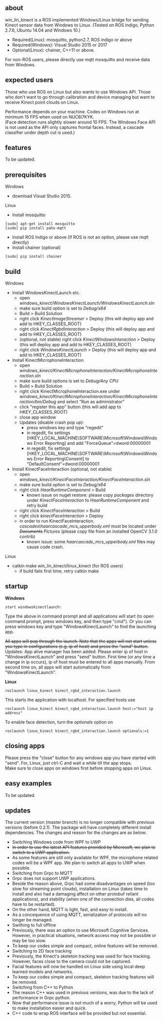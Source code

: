 ## about

win_lin_kinect is a ROS implemented Windows/Linux bridge for sending Kinect sensor data from Windows to Linux. (Tested on ROS Indigo, Python 2.7.6, Ubuntu 14.04 and Windows 10.)
- Required(Linux): mosquitto, python2.7, ROS indigo or above  
- Required(Windows): Visual Studio 2015 or 2017  
- Optional(Linux): chainer, C++11 or above.  

For non-ROS users, please directly use mqtt mosquitto and receive data from Windows.

## expected users

Those who use ROS on Linux but also wants to use Windows API. Those who don't want to go through calibration and device managing but want to receive Kinect point clouds on Linux.

Performance depends on your machine. Codes on Windows run at minimum 15 FPS when used on NUC6i7KYK.  
(Face detection runs slightly slower around 10 FPS. The Windows Face API is not used as the API only captures frontal faces. Instead, a cascade classifier under depth cut is used.)

## features

To be updated.

## prerequisites

Windows
- download Visual Studio 2015.  

Linux
- Install mosquitto
```
[sudo] apt-get install mosquitto
[sudo] pip install paho-mqtt
```
- Install ROS Indigo or above (If ROS is not an option, please use mqtt directly)
- Install chainer (optional)
```
[sudo] pip install chainer
```

## build

Windows
- Install WindowsKinectLaunch etc.
  - open *windows_kinect/WindowsKinectLaunch/WindowsKinectLaunch.sln*
  - make sure build option is set to *Debug/x64*
  - Build > Build Solution
  - right click *KinectImageStreamer* > Deploy (this will deploy app and add to HKEY_CLASSES_ROOT)
  - right click *KinectRgbdInteraction* > Deploy (this will deploy app and add to HKEY_CLASSES_ROOT)
  - (optional, not stable) right click *KinectWindowsInteraction* > Deploy (this will deploy app and add to HKEY_CLASSES_ROOT)
  - right click *WindowsKinectLaunch* > Deploy (this will deploy app and add to HKEY_CLASSES_ROOT)
- Install KinectMicrophoneInteraction
  - open *windows_kinect/KinectMicrophoneInteraction/KinectMicrophoneInteraction.sln*
  - make sure build options is set to *Debug/Any CPU*
  - Build > Build Solution
  - right click KinectMicrophoneInteraction.exe under *windows_kinect/KinectMicrophoneInteraction/KinectMicrophoneInteraction/bin/Debug* and select "Run as administrator"
  - click "register this app" button (this will add app to HKEY_CLASSES_ROOT)
  - close app window
  - Updates (disable crash pop up):
    - press windows key and type "regedit"
    - in regedit, fix settings [HKEY_LOCAL_MACHINE\SOFTWARE\Microsoft\Windows\Windows Error Reporting] and add "ForceQueue"=dword:00000001
    - in regedit, fix settings [HKEY_LOCAL_MACHINE\SOFTWARE\Microsoft\Windows\Windows Error Reporting\Consent] to "DefaultConsent"=dword:00000001
- Install KinectFaceInteraction (optional, not stable)
  - open *windows_kinect/KinectFaceInteraction/KinectFaceInteraction.sln*
  - make sure build option is set to *Debug/x64*
  - right click *HaarRuntimeComponent* > Build
    - known issue on nuget restore: please copy *packages* directory under *KinectFaceInteraction* to *HaarRuntimeComponent* and retry build
  - right click *KinectFaceInteraction* > Build
  - right click *kinectFaceInteraction* > Deploy
  - in order to run KinectFaceInteraction, *cascades\haarcascade_mcs_upperbody.xml* must be located under ~~*Documents*~~ *Pictures* (please copy file from an installed OpenCV 3.1.0 contrib)
    - known issue: some *haarcascade_mcs_upperbody.xml* files may cause code crash.


Linux
- catkin make win_lin_kinect/linux_kinect (for ROS users)
  - if build fails first time, retry catkin make

## startup

**Windows**

```
start windowskinectlaunch:
```
Type the above in command prompt and all applications will start (to open command prompt, press windows key, and then type "cmd"). Or you can press windows key and type "WindowsKinectLaunch" to find the launching app.  

~~All apps will pop through the launch. Note that the apps will not start unless you type in configurations (e.g. ip of host) and press the "send" button.~~  
Updates: App alive manager has been added. Please enter ip of host in "WindowsKinectLaunch" and press "send" button. First time (or any time a change in ip occurs), ip of host must be entered to all apps manually. From second time on, all apps will start automatically from "WindowsKinectLaunch".

**Linux**

```
roslaunch linux_kinect kinect_rgbd_interaction.launch
```
This starts the application with localhost. For specified hosts use
```
roslaunch linux_kinect kinect_rgbd_interaction.launch host:="host ip address"
```
To enable face detection, turn the *optionals* option on
```
roslaunch linux_kinect kinect_rgbd_interaction.launch optionals:=1
```

## closing apps

Please press the "close" button for any windows app you have started with "send". For, Linux, just ctrl-C and wait a while till the app stops.  
Make sure to close apps on windows first before stopping apps on Linux.

## easy examples

To be updated.

## updates

The current version (master branch) is no longer compatible with previous versions (before 0.2.1). The package will have completely different install dependencies. The changes and reason for the changes are as below:

- Switching Windows code from WPF to UWP
 - ~~In order to use the latest API features provided by Microsoft, we plan to switch to a UWP application.~~
 - As some features are still only available for WPF, the microphone related codes will be a WPF app. We plan to switch all apps to UWP when possible.
- Switching from Grpc to MQTT
 - Grpc does not support UWP applications.
 - Beside the reason above, Grpc had some disadvantages on speed (too slow for streaming point clouds), installation on Linux (takes time to install and also had a damaging affect on other protobuf reliant applications), and stability (when one of the connection dies, all codes have to be restarted).
 - On the other hand, MQTT is light, fast, and easy to install.
 - As a concequence of using MQTT, serialization of protocols will no longer be managed.
- Swithing to full offline
 - Previously, there was an option to use Microsoft Cognitive Services. However, in practical situations, network access may not be possible or may be too slow.
 - To keep our codes simple and compact, online features will be removed.
- Switching to 2D face tracking
 - Previously, the Kinect's skeleton tracking was used for face tracking. However, faces close to the camera could not be captured.
 - Facial features will now be handled on Linux side using local deep learned models and networks.
 - To keep our codes simple and compact, skeleton tracking features will be removed.
- Switching from C++ to Python
 - The reason C++ was used in previous versions, was due to the lack of performance in Grpc python.
 - Now that performance issue is not much of a worry, Python will be used to make installation easier and quick.
 - C++ code to wrap ROS interface will be provided but not essential.
